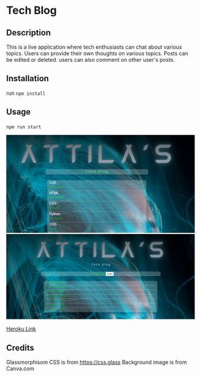 # Tech Blog

## Description

This is a live application where tech enthusiasts can chat about various topics. Users can provide their own thoughts on various topics. Posts can be edited or deleted. users can also comment on other user's posts. 

## Installation

run `npm install`

## Usage

`npm run start`

![alt text](./Assets/screenshot.png) 
![alt text](./Assets/screenshot2.png) 

[Heroku Link](https://attila-tech-blog.herokuapp.com/)
## Credits
Glassmorphisom CSS is from https://css.glass
Background image is from Canva.com

